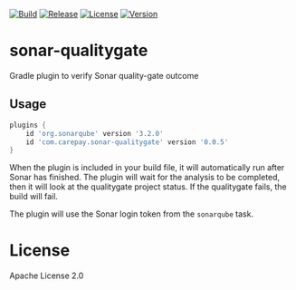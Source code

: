 [![Build](https://github.com/team-carepay/sonar-qualitygate/workflows/build/badge.svg)](https://github.com/team-carepay/sonar-qualitygate/actions/workflows/build.yml)
[![Release](https://github.com/team-carepay/sonar-qualitygate/workflows/release/badge.svg)](https://github.com/team-carepay/sonar-qualitygate/actions/workflows/release.yml)
[![License](https://img.shields.io/badge/License-Apache%202.0-blue.svg)](https://www.apache.org/licenses/LICENSE-2.0)
[![Version](https://badge.fury.io/gh/team-carepay%2Fsonar-qualitygate.svg)](https://github.com/team-carepay/sonar-qualitygate/releases)

# sonar-qualitygate
Gradle plugin to verify Sonar quality-gate outcome

## Usage
```groovy
plugins {
    id 'org.sonarqube' version '3.2.0'
    id 'com.carepay.sonar-qualitygate' version '0.0.5'
}
```

When the plugin is included in your build file, it will automatically run after Sonar has finished.
The plugin will wait for the analysis to be completed, then it will look at the qualitygate project status.
If the qualitygate fails, the build will fail.

The plugin will use the Sonar login token from the `sonarqube` task.

# License
Apache License 2.0